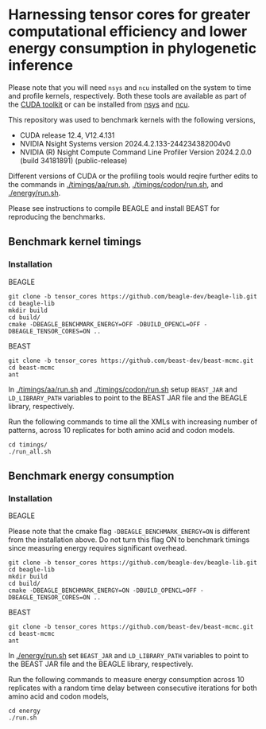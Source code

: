 # Harnessing tensor cores for greater computational efficiency and lower energy consumption in phylogenetic inference

Please note that you will need `nsys` and `ncu` installed on the system to time and profile kernels, respectively. Both these tools are available as part of the [CUDA toolkit](https://developer.nvidia.com/cuda-toolkit) or can be installed from [nsys](https://developer.nvidia.com/nsight-systems) and [ncu](https://developer.nvidia.com/nsight-compute).

This repository was used to benchmark kernels with the following versions,

* CUDA release 12.4, V12.4.131
* NVIDIA Nsight Systems version 2024.4.2.133-244234382004v0
* NVIDIA (R) Nsight Compute Command Line Profiler Version 2024.2.0.0 (build 34181891) (public-release)

Different versions of CUDA or the profiling tools would reqire further edits to the commands in [./timings/aa/run.sh](./timings/aa/run.sh), [./timings/codon/run.sh](./timings/codon/run.sh), and [./energy/run.sh](./energy/run.sh). 

Please see instructions to compile BEAGLE and install BEAST for reproducing the benchmarks.

## Benchmark kernel timings

### Installation 

BEAGLE
```
git clone -b tensor_cores https://github.com/beagle-dev/beagle-lib.git
cd beagle-lib
mkdir build
cd build/
cmake -DBEAGLE_BENCHMARK_ENERGY=OFF -DBUILD_OPENCL=OFF -DBEAGLE_TENSOR_CORES=ON ..
```

BEAST
```
git clone -b tensor_cores https://github.com/beast-dev/beast-mcmc.git
cd beast-mcmc
ant
```

In [./timings/aa/run.sh](./timings/aa/run.sh) and [./timings/codon/run.sh](./timings/codon/run.sh) setup `BEAST_JAR` and `LD_LIBRARY_PATH` variables to point to the BEAST JAR file and the BEAGLE library, respectively.

Run the following commands to time all the XMLs with increasing number of patterns, across 10 replicates for both amino acid and codon models.

```
cd timings/
./run_all.sh
```

## Benchmark energy consumption

### Installation

BEAGLE

Please note that the cmake flag `-DBEAGLE_BENCHMARK_ENERGY=ON` is different from the installation above. Do not turn this flag ON to benchmark timings since measuring energy requires significant overhead.

```
git clone -b tensor_cores https://github.com/beagle-dev/beagle-lib.git
cd beagle-lib
mkdir build
cd build/
cmake -DBEAGLE_BENCHMARK_ENERGY=ON -DBUILD_OPENCL=OFF -DBEAGLE_TENSOR_CORES=ON ..
```

BEAST
```
git clone -b tensor_cores https://github.com/beast-dev/beast-mcmc.git
cd beast-mcmc
ant
```

In [./energy/run.sh](./energy/run.sh) set `BEAST_JAR` and `LD_LIBRARY_PATH` variables to point to the BEAST JAR file and the BEAGLE library, respectively.

Run the following commands to measure energy consumption across 10 replicates with a random time delay between consecutive iterations for both amino acid and codon models,

```
cd energy
./run.sh
```
